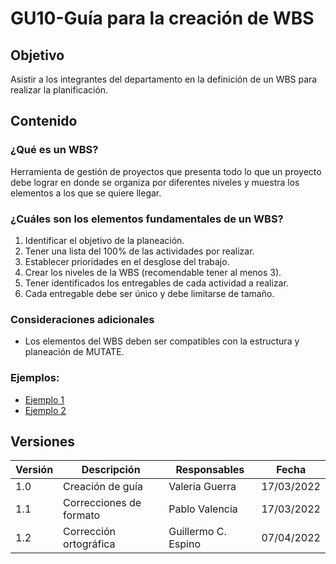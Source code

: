 # GU10-Guía para la creación de WBS

## Objetivo

Asistir a los integrantes del departamento en la definición de un WBS para realizar la planificación.

## Contenido

### ¿Qué es un WBS?

Herramienta de gestión de proyectos que presenta todo lo que un proyecto debe lograr en donde se organiza por diferentes niveles y muestra los elementos a los que se quiere llegar. 

### ¿Cuáles son los elementos fundamentales de un WBS?

1. Identificar el objetivo de la planeación.
2. Tener una lista del 100% de las actividades por realizar.
3. Establecer prioridades en el desglose del trabajo.
4. Crear los niveles de la WBS  (recomendable tener al menos 3).
5. Tener identificados los entregables de cada actividad a realizar.
6. Cada entregable debe ser único y debe limitarse de tamaño.

### Consideraciones adicionales

- Los elementos del WBS deben ser compatibles con la estructura y planeación de MUTATE.

### Ejemplos:

- [Ejemplo 1](https://drive.google.com/file/d/1NmGWiHIvHZNukF5xOTwBj6QyLO4K9boD/view?usp=sharing)
- [Ejemplo 2](https://docs.google.com/spreadsheets/d/1ATD0K3IB4bZMdRp6TWPA6Rlh__baARTb/edit?usp=sharing&ouid=109052561936544765484&rtpof=true&sd=true)

## Versiones

| Versión | Descripción             | Responsables        | Fecha      |
| ------- | ----------------------- | --------------      | ---------- |
| 1.0     | Creación de guía        | Valeria Guerra      | 17/03/2022 |
| 1.1     | Correcciones de formato | Pablo Valencia      | 17/03/2022 |
| 1.2     | Corrección ortográfica  | Guillermo C. Espino | 07/04/2022 |

